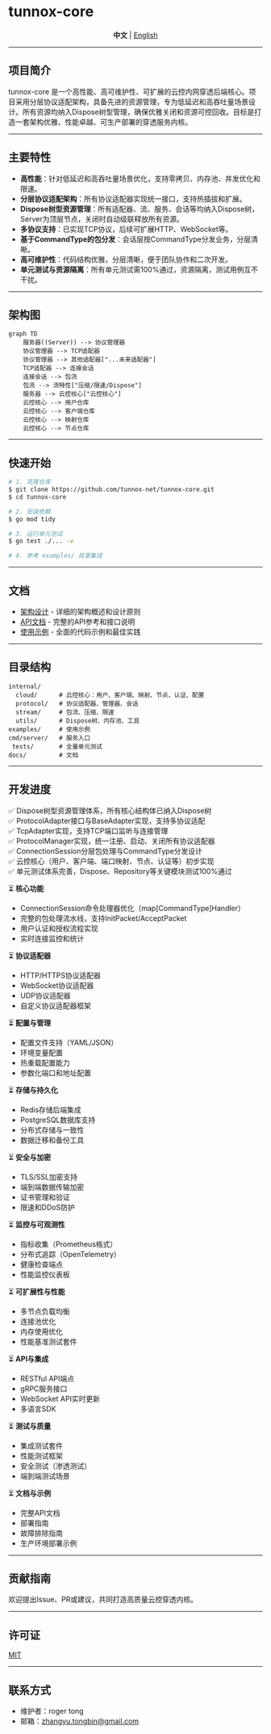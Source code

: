 # tunnox-core

<p align="center">
  <b>中文</b> | <a href="README.md">English</a>
</p>

---

## 项目简介

tunnox-core 是一个高性能、高可维护性、可扩展的云控内网穿透后端核心。项目采用分层协议适配架构，具备先进的资源管理，专为低延迟和高吞吐量场景设计。所有资源均纳入Dispose树型管理，确保优雅关闭和资源可控回收。目标是打造一套架构优雅、性能卓越、可生产部署的穿透服务内核。

---

## 主要特性

- **高性能**：针对低延迟和高吞吐量场景优化，支持零拷贝、内存池、并发优化和限速。
- **分层协议适配架构**：所有协议适配器实现统一接口，支持热插拔和扩展。
- **Dispose树型资源管理**：所有适配器、流、服务、会话等均纳入Dispose树，Server为顶层节点，关闭时自动级联释放所有资源。
- **多协议支持**：已实现TCP协议，后续可扩展HTTP、WebSocket等。
- **基于CommandType的包分发**：会话层按CommandType分发业务，分层清晰。
- **高可维护性**：代码结构优雅，分层清晰，便于团队协作和二次开发。
- **单元测试与资源隔离**：所有单元测试需100%通过，资源隔离，测试用例互不干扰。

---

## 架构图

```mermaid
graph TD
    服务器((Server)) --> 协议管理器
    协议管理器 --> TCP适配器
    协议管理器 --> 其他适配器["...未来适配器"]
    TCP适配器 --> 连接会话
    连接会话 --> 包流
    包流 --> 流特性["压缩/限速/Dispose"]
    服务器 --> 云控核心["云控核心"]
    云控核心 --> 用户仓库
    云控核心 --> 客户端仓库
    云控核心 --> 映射仓库
    云控核心 --> 节点仓库
```

---

## 快速开始

```bash
# 1. 克隆仓库
$ git clone https://github.com/tunnox-net/tunnox-core.git
$ cd tunnox-core

# 2. 安装依赖
$ go mod tidy

# 3. 运行单元测试
$ go test ./... -v

# 4. 参考 examples/ 目录集成
```

---

## 文档

- [架构设计](docs/architecture.md) - 详细的架构概述和设计原则
- [API文档](docs/api.md) - 完整的API参考和接口说明
- [使用示例](docs/examples.md) - 全面的代码示例和最佳实践

---

## 目录结构

```
internal/
  cloud/      # 云控核心：用户、客户端、映射、节点、认证、配置
  protocol/   # 协议适配器、管理器、会话
  stream/     # 包流、压缩、限速
  utils/      # Dispose树、内存池、工具
examples/     # 使用示例
cmd/server/   # 服务入口
 tests/       # 全量单元测试
docs/         # 文档
```

---

## 开发进度

✅ Dispose树型资源管理体系，所有核心结构体已纳入Dispose树  
✅ ProtocolAdapter接口与BaseAdapter实现，支持多协议适配  
✅ TcpAdapter实现，支持TCP端口监听与连接管理  
✅ ProtocolManager实现，统一注册、启动、关闭所有协议适配器  
✅ ConnectionSession分层包处理与CommandType分发设计  
✅ 云控核心（用户、客户端、端口映射、节点、认证等）初步实现  
✅ 单元测试体系完善，Dispose、Repository等关键模块测试100%通过  

⏳ **核心功能**
- ConnectionSession命令处理器优化（map[CommandType]Handler）
- 完整的包处理流水线，支持InitPacket/AcceptPacket
- 用户认证和授权流程实现
- 实时连接监控和统计

⏳ **协议适配器**
- HTTP/HTTPS协议适配器
- WebSocket协议适配器
- UDP协议适配器
- 自定义协议适配器框架

⏳ **配置与管理**
- 配置文件支持（YAML/JSON）
- 环境变量配置
- 热重载配置能力
- 参数化端口和地址配置

⏳ **存储与持久化**
- Redis存储后端集成
- PostgreSQL数据库支持
- 分布式存储与一致性
- 数据迁移和备份工具

⏳ **安全与加密**
- TLS/SSL加密支持
- 端到端数据传输加密
- 证书管理和验证
- 限速和DDoS防护

⏳ **监控与可观测性**
- 指标收集（Prometheus格式）
- 分布式追踪（OpenTelemetry）
- 健康检查端点
- 性能监控仪表板

⏳ **可扩展性与性能**
- 多节点负载均衡
- 连接池优化
- 内存使用优化
- 性能基准测试套件

⏳ **API与集成**
- RESTful API端点
- gRPC服务接口
- WebSocket API实时更新
- 多语言SDK

⏳ **测试与质量**
- 集成测试套件
- 性能测试框架
- 安全测试（渗透测试）
- 端到端测试场景

⏳ **文档与示例**
- 完整API文档
- 部署指南
- 故障排除指南
- 生产环境部署示例

---

## 贡献指南

欢迎提出Issue、PR或建议，共同打造高质量云控穿透内核。

---

## 许可证

[MIT](LICENSE)

---

## 联系方式

- 维护者：roger tong
- 邮箱：zhangyu.tongbin@gmail.com 